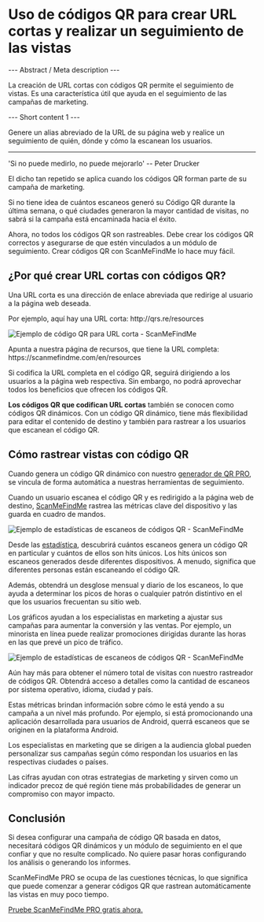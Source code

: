 <h1>Uso de códigos QR para crear URL cortas y realizar un seguimiento de las vistas</h1>

--- Abstract / Meta description ---

La creación de URL cortas con códigos QR permite el seguimiento de vistas. Es una característica útil que ayuda en el seguimiento de las campañas de marketing.

--- Short content 1 ---

Genere un alias abreviado de la URL de su página web y realice un seguimiento de quién, dónde y cómo la escanean los usuarios.

----------

<p><span class="font-italic">'Si no puede medirlo, no puede mejorarlo'</span> -- Peter Drucker</p>

<p>El dicho tan repetido se aplica cuando los códigos QR forman parte de su campaña de marketing.</p>

<p>Si no tiene idea de cuántos escaneos generó su Código QR durante la última semana, o qué ciudades generaron la mayor cantidad de visitas, no sabrá si la campaña está encaminada hacia el éxito.</p>

<p>Ahora, no todos los códigos QR son rastreables. Debe crear los códigos QR correctos y asegurarse de que estén vinculados a un módulo de seguimiento. Crear códigos QR con ScanMeFindMe lo hace muy fácil. </p>

<h2>¿Por qué crear URL cortas con códigos QR?</h2>

<p>Una URL corta es una dirección de enlace abreviada que redirige al usuario a la página web deseada. </p>

<p>Por ejemplo, aquí hay una URL corta: <span class="font-italic">http://qrs.re/resources</span></p>

<p class="imageholder">
    <img src="https://media.scanmefindme.com/blog/about_dynamic_url/files/img 1 - qr.png"
        alt="Ejemplo de código QR para URL corta - ScanMeFindMe">
</p>

<p>Apunta a nuestra página de recursos, que tiene la URL completa: <span class="font-italic">https://scanmefindme.com/en/resources</span></p>

<p>Si codifica la URL completa en el código QR, seguirá dirigiendo a los usuarios a la página web respectiva. Sin embargo, no podrá aprovechar todos los beneficios que ofrecen los códigos QR. </p>

<p><strong>Los códigos QR que codifican URL cortas</strong> también se conocen como códigos QR dinámicos. Con un código QR dinámico, tiene más flexibilidad para editar el contenido de destino y también para rastrear a los usuarios que escanean el código QR.</p>

<h2>Cómo rastrear vistas con código QR</h2>

<p>Cuando genera un código QR dinámico con nuestro <a href="#pro">generador de QR PRO</a>, se vincula de forma automática a nuestras herramientas de seguimiento.</p>

<p>Cuando un usuario escanea el código QR y es redirigido a la página web de destino, <a href="#static:url">ScanMeFindMe</a> rastrea las métricas clave del dispositivo y las guarda en cuadro de mandos.</p>

<p class="imageholder">
    <img src="https://media.scanmefindme.com/blog/about_dynamic_url/files/img 2 - total scans.png"
        alt="Ejemplo de estadísticas de escaneos de códigos QR - ScanMeFindMe">
</p>

<p>Desde las <a href="#article:about_statistics" title="Estadísticas de escaneos para códigos QR dinámicos">estadística</a>, descubrirá cuántos escaneos genera un código QR en particular y cuántos de ellos son hits únicos. Los hits únicos son escaneos generados desde diferentes dispositivos. A menudo, significa que diferentes personas están escaneando el código QR. </p>

<p>Además, obtendrá un desglose mensual y diario de los escaneos, lo que ayuda a determinar los picos de horas o cualquier patrón distintivo en el que los usuarios frecuentan su sitio web. </p>

<p>Los gráficos ayudan a los especialistas en marketing a ajustar sus campañas para aumentar la conversión y las ventas. Por ejemplo, un minorista en línea puede realizar promociones dirigidas durante las horas en las que prevé un pico de tráfico.</p>

<p class="imageholder">
    <img src="https://media.scanmefindme.com/blog/about_dynamic_url/files/img 3 - scans by.png"
        alt="Ejemplo de estadísticas de escaneos de códigos QR - ScanMeFindMe">
</p>

<p>Aún hay más para obtener el número total de visitas con nuestro rastreador de códigos QR. Obtendrá acceso a detalles como la cantidad de escaneos por sistema operativo, idioma, ciudad y país. </p>

<p>Estas métricas brindan información sobre cómo le está yendo a su campaña a un nivel más profundo. Por ejemplo, si está promocionando una aplicación desarrollada para usuarios de Android, querrá escaneos que se originen en la plataforma Android. </p>

<p>Los especialistas en marketing que se dirigen a la audiencia global pueden personalizar sus campañas según cómo respondan los usuarios en las respectivas ciudades o países. </p>

<p>Las cifras ayudan con otras estrategias de marketing y sirven como un indicador precoz de qué región tiene más probabilidades de generar un compromiso con mayor impacto. </p>

<h2>Conclusión</h2>

<p>Si desea configurar una campaña de código QR basada en datos, necesitará códigos QR dinámicos y un módulo de seguimiento en el que confiar y que no resulte complicado. No quiere pasar horas configurando los análisis o generando los informes.</p>

<p>ScanMeFindMe PRO se ocupa de las cuestiones técnicas, lo que significa que puede comenzar a generar códigos QR que rastrean automáticamente las vistas en muy poco tiempo.</p>

<p><a href="#pro">Pruebe ScanMeFindMe PRO gratis ahora.</a></p>
